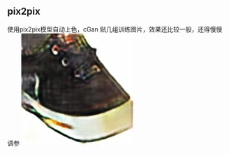 ## pix2pix
使用pix2pix模型自动上色，cGan
贴几组训练图片，效果还比较一般，还得慢慢调参
![](https://github.com/lmb633/pix2pix/blob/master/images/14.jpg)<br>  
